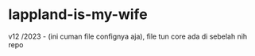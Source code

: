 # lappland-is-my-wife
 v12 /2023 - (ini cuman file confignya aja), file tun core ada di sebelah nih repo
